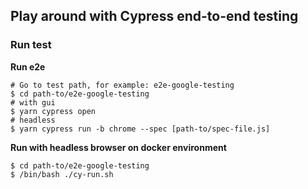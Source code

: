 ## Play around with Cypress end-to-end testing
### Run test

**Run e2e**

```
# Go to test path, for example: e2e-google-testing
$ cd path-to/e2e-google-testing
# with gui
$ yarn cypress open
# headless
$ yarn cypress run -b chrome --spec [path-to/spec-file.js]
```

**Run with headless browser on docker environment**
```
$ cd path-to/e2e-google-testing
$ /bin/bash ./cy-run.sh
```
